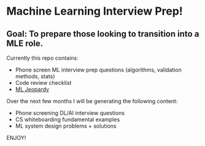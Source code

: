 # Machine Learning Interview Prep!
## Goal: To prepare those looking to transition into a MLE role.

 Currently this repo contains:  
- Phone screen ML interview prep questions (algorithms, validation methods, stats)
- Code review checklist
- [ML Jeopardy](https://docs.google.com/presentation/d/1Oqwr6QbnSARAXZB_ZQwqNTDapZm3HjlaHWAZn8xtV5I/edit?usp=sharing)

 Over the next few months I will be generating the following content:
- Phone screening DL/AI interview questions
- CS whiteboarding fundamental examples 
- ML system design problems + solutions
    
ENJOY!
